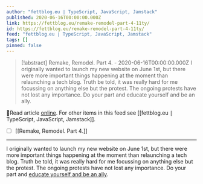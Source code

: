 ```yaml
---
author: "fettblog․eu ∣ TypeScript, JavaScript, Jamstack"
published: 2020-06-16T00:00:00.000Z
link: https://fettblog.eu/remake-remodel-part-4-11ty/
id: https://fettblog.eu/remake-remodel-part-4-11ty/
feed: "fettblog․eu ∣ TypeScript, JavaScript, Jamstack"
tags: []
pinned: false
---
```

> [!abstract] Remake, Remodel. Part 4. - 2020-06-16T00:00:00.000Z
> I originally wanted to launch my new website on June 1st, but there were more important things happening at the moment than relaunching a tech blog. Truth be told, it was really hard for me focussing on anything else but the protest. The ongoing protests have not lost any importance. Do your part and educate yourself and be an ally.

🔗Read article [online](https://fettblog.eu/remake-remodel-part-4-11ty/). For other items in this feed see [[fettblog․eu ∣ TypeScript, JavaScript, Jamstack]].

- [ ] [[Remake, Remodel․ Part 4․]]
- - -
I originally wanted to launch my new website on June 1st, but there were more important things happening at the moment than relaunching a tech blog. Truth be told, it was really hard for me focussing on anything else but the protest. The ongoing protests have not lost any importance. Do your part and [educate yourself and be an ally](/black-lives-matter/).
